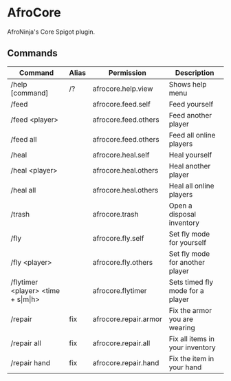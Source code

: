 # AfroCore

AfroNinja's Core  Spigot plugin.

## Commands

Command|Alias|Permission|Description
-------|-----|----------|-----------
/help [command]|/?|afrocore.help.view|Shows help menu
/feed||afrocore.feed.self|Feed yourself
/feed \<player>||afrocore.feed.others|Feed another player
/feed all||afrocore.feed.others|Feed all online players
/heal||afrocore.heal.self|Heal yourself
/heal \<player>||afrocore.heal.others|Heal another player
/heal all||afrocore.heal.others|Heal all online players
/trash||afrocore.trash|Open a disposal inventory
/fly||afrocore.fly.self|Set fly mode for yourself
/fly \<player>||afrocore.fly.others|Set fly mode for another player
/flytimer \<player> <time + s&#124;m&#124;h>||afrocore.flytimer|Sets timed fly mode for a player
/repair|fix|afrocore.repair.armor|Fix the armor you are wearing
/repair all|fix|afrocore.repair.all|Fix all items in your inventory
/repair hand|fix|afrocore.repair.hand|Fix the item in your hand
